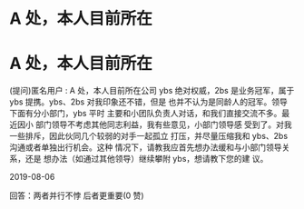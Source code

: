 # A 处，本人目前所在

# A 处，本人目前所在

(提问)匿名用户 : A 处，本人目前所在公司 ybs 绝对权威，2bs 是业务冠军，属于 ybs 提携。ybs、2bs 对我印象还不错，但是 也并不认为是同龄人的冠军。领导下面有分小部门，ybs 平时 主要和小团队负责人对话，和我们直接交流不多。最近因小 部门领导不考虑其他同志利益，我有些意见，小部门领导感 受到了。对我一些排斥，因此伙同几个较弱的对手一起孤立 打压，并尽量压缩我和 ybs、2bs 沟通或者单独出行机会。这种 情况下，请教我应首先想办法缓和与小部门领导关系，还是 想办法（如通过其他领导）继续攀附 ybs，想请教下您的建 议。

2019-08-06

回答：两者并行不悖 后者更重要(0 赞)